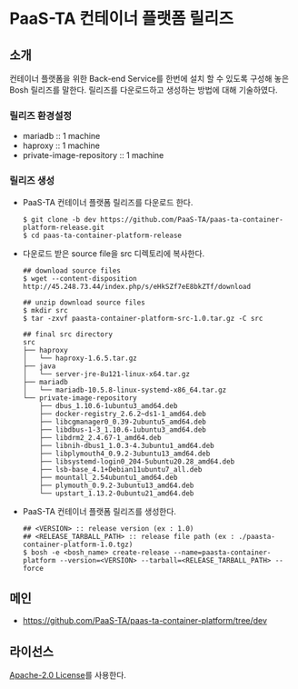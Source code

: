 # PaaS-TA 컨테이너 플랫폼 릴리즈
## 소개
컨테이너 플랫폼을 위한 Back-end Service를 한번에 설치 할 수 있도록 구성해 놓은 Bosh 릴리즈를 말한다. 릴리즈를 다운로드하고 생성하는 방법에 대해 기술하였다.

### 릴리즈 환경설정
  - mariadb :: 1 machine
  - haproxy :: 1 machine
  - private-image-repository :: 1 machine

### 릴리즈 생성  
  - PaaS-TA 컨테이너 플랫폼 릴리즈를 다운로드 한다.    
    ```
    $ git clone -b dev https://github.com/PaaS-TA/paas-ta-container-platform-release.git
    $ cd paas-ta-container-platform-release
    ```
    
  - 다운로드 받은 source file을 src 디렉토리에 복사한다. 
    ```
    ## download source files   
    $ wget --content-disposition http://45.248.73.44/index.php/s/eHkSZf7eE8bkZTf/download

    ## unzip download source files   
    $ mkdir src
    $ tar -zxvf paasta-container-platform-src-1.0.tar.gz -C src  
    
    ## final src directory   
    src
    ├── haproxy
    │   └── haproxy-1.6.5.tar.gz
    ├── java
    │   └── server-jre-8u121-linux-x64.tar.gz
    ├── mariadb
    │   └── mariadb-10.5.8-linux-systemd-x86_64.tar.gz
    └── private-image-repository
        ├── dbus_1.10.6-1ubuntu3_amd64.deb
        ├── docker-registry_2.6.2~ds1-1_amd64.deb
        ├── libcgmanager0_0.39-2ubuntu5_amd64.deb
        ├── libdbus-1-3_1.10.6-1ubuntu3_amd64.deb
        ├── libdrm2_2.4.67-1_amd64.deb
        ├── libnih-dbus1_1.0.3-4.3ubuntu1_amd64.deb
        ├── libplymouth4_0.9.2-3ubuntu13_amd64.deb
        ├── libsystemd-login0_204-5ubuntu20.28_amd64.deb
        ├── lsb-base_4.1+Debian11ubuntu7_all.deb
        ├── mountall_2.54ubuntu1_amd64.deb
        ├── plymouth_0.9.2-3ubuntu13_amd64.deb
        └── upstart_1.13.2-0ubuntu21_amd64.deb
    ```
   
  - PaaS-TA 컨테이너 플랫폼 릴리즈를 생성한다.    
    ```
    ## <VERSION> :: release version (ex : 1.0)  
    ## <RELEASE_TARBALL_PATH> :: release file path (ex : ./paasta-container-platform-1.0.tgz)         
    $ bosh -e <bosh_name> create-release --name=paasta-container-platform --version=<VERSION> --tarball=<RELEASE_TARBALL_PATH> --force   
    ```   

## 메인
- https://github.com/PaaS-TA/paas-ta-container-platform/tree/dev

## 라이선스 
[Apache-2.0 License](http://www.apache.org/licenses/LICENSE-2.0)를 사용한다.

